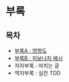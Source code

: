 # 부록


## 목차

- [부록A : 영향도](./appendix-a/README.md)
- [부록B : 피보나치 예시](./appendix-b/README.md)
- 저자부록 : 마치는 글
- 역자부록 : 실전 TDD

